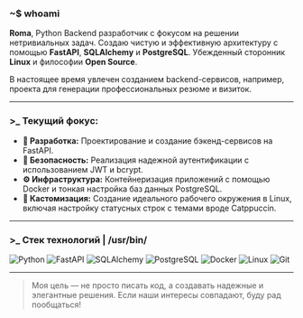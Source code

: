 ### ~$ whoami

**Roma**, Python Backend разработчик с фокусом на решении нетривиальных задач. Создаю чистую и эффективную архитектуру с помощью **FastAPI**, **SQLAlchemy** и **PostgreSQL**. Убежденный сторонник **Linux** и философии **Open Source**.

В настоящее время увлечен созданием backend-сервисов, например, проекта для генерации профессиональных резюме и визиток.

---

### >_ Текущий фокус:

- **🚀 Разработка:** Проектирование и создание бэкенд-сервисов на FastAPI.
- **🔐 Безопасность:** Реализация надежной аутентификации с использованием JWT и bcrypt.
- **⚙️ Инфраструктура:** Контейнеризация приложений с помощью Docker и тонкая настройка баз данных PostgreSQL.
- **🎨 Кастомизация:** Создание идеального рабочего окружения в Linux, включая настройку статусных строк с темами вроде Catppuccin.

---

### >_ Стек технологий | /usr/bin/

![Python](https://img.shields.io/badge/-Python-333?style=flat&logo=python)
![FastAPI](https://img.shields.io/badge/-FastAPI-333?style=flat&logo=fastapi)
![SQLAlchemy](https://img.shields.io/badge/-SQLAlchemy-333?style=flat&logo=sqlite)
![PostgreSQL](https://img.shields.io/badge/-PostgreSQL-333?style=flat&logo=postgresql)
![Docker](https://img.shields.io/badge/-Docker-333?style=flat&logo=docker)
![Linux](https://img.shields.io/badge/-Linux-333?style=flat&logo=linux)
![Git](https://img.shields.io/badge/-Git-333?style=flat&logo=git)

---

> Моя цель — не просто писать код, а создавать надежные и элегантные решения. Если наши интересы совпадают, буду рад пообщаться!
